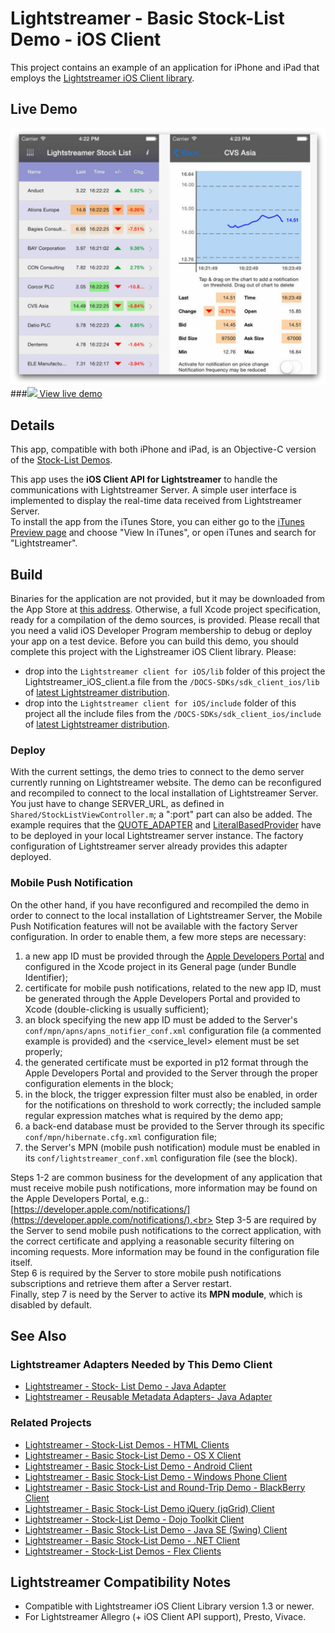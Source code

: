 # Lightstreamer - Basic Stock-List Demo - iOS Client

<!-- START DESCRIPTION lightstreamer-example-stocklist-client-ios -->

This project contains an example of an application for iPhone and iPad that employs the [Lightstreamer iOS Client library](http://www.lightstreamer.com/docs/client_ios_api/index.html).

## Live Demo

[![screenshot](screenshot_newlarge.png)](http://itunes.apple.com/us/app/lightstreamer-stocklist/id430328811#)<br>
###[![](http://demos.lightstreamer.com/site/img/play.png) View live demo](http://itunes.apple.com/us/app/lightstreamer-stocklist/id430328811#)<br>

## Details

This app, compatible with both iPhone and iPad, is an Objective-C version of the [Stock-List Demos](https://github.com/Weswit/Lightstreamer-example-Stocklist-client-javascript).<br>

This app uses the <b>iOS Client API for Lightstreamer</b> to handle the communications with Lightstreamer Server. A simple user interface is implemented to display the real-time data received from Lightstreamer Server.<br>
To install the app from the iTunes Store, you can either go to the [iTunes Preview page](http://itunes.apple.com/us/app/lightstreamer-stocklist/id430328811#) and choose "View In iTunes", or open iTunes and search for "Lightstreamer".<br>

## Build

Binaries for the application are not provided, but it may be downloaded from the App Store at [this address](https://itunes.apple.com/app/lightstreamer-stocklist/id430328811?l=en&mt=8).
Otherwise, a full Xcode project specification, ready for a compilation of the demo sources, is provided. Please recall that you need a valid iOS Developer Program membership to debug or deploy your app on a test device.
Before you can build this demo, you should complete this project with the Lighstreamer iOS Client library. Please:
* drop into the `Lightstreamer client for iOS/lib` folder of this project the Lightstreamer_iOS_client.a file from the `/DOCS-SDKs/sdk_client_ios/lib` of [latest Lightstreamer distribution](http://www.lightstreamer.com/download).
* drop into the `Lightstreamer client for iOS/include` folder of this project all the include files from the `/DOCS-SDKs/sdk_client_ios/include` of [latest Lightstreamer distribution](http://www.lightstreamer.com/download).

### Deploy

With the current settings, the demo tries to connect to the demo server currently running on Lightstreamer website.
The demo can be reconfigured and recompiled to connect to the local installation of Lightstreamer Server. You just have to change SERVER_URL, as defined in `Shared/StockListViewController.m`; a ":port" part can also be added.
The example requires that the [QUOTE_ADAPTER](https://github.com/Weswit/Lightstreamer-example-Stocklist-adapter-java) and [LiteralBasedProvider](https://github.com/Weswit/Lightstreamer-example-ReusableMetadata-adapter-java) have to be deployed in your local Lightstreamer server instance. The factory configuration of Lightstreamer server already provides this adapter deployed.<br>

### Mobile Push Notification

On the other hand, if you have reconfigured and recompiled the demo in order to connect to the local installation of Lightstreamer Server, the Mobile Push Notification features will not be available with the factory Server configuration.
In order to enable them, a few more steps are necessary:<br>
  1. a new app ID must be provided through the [Apple Developers Portal](https://developer.apple.com/) and configured in the Xcode project in its General page (under Bundle Identifier);
  2. certificate for mobile push notifications, related to the new app ID, must be generated through the Apple Developers Portal and provided to Xcode (double-clicking is usually sufficient);
  3. an <app> block specifying the new app ID must be added to the Server's `conf/mpn/apns/apns_notifier_conf.xml` configuration file (a commented example is provided) and the <service_level> element must be set properly;
  4. the generated certificate must be exported in p12 format through the Apple Developers Portal and provided to the Server through the proper configuration elements in the <app> block;
  5. in the <app> block, the trigger expression filter must also be enabled, in order for the notifications on threshold to work correctly; the included sample regular expression matches what is required by the demo app;
  6. a back-end database must be provided to the Server through its specific `conf/mpn/hibernate.cfg.xml` configuration file;
  7. the Server's MPN (mobile push notification) module must be enabled in its `conf/lightstreamer_conf.xml` configuration file (see the <mpn> block).

Steps 1-2 are common business for the development of any application that must receive mobile push notifications, more information may be found on the Apple Developers Portal, e.g.: [https://developer.apple.com/notifications/](https://developer.apple.com/notifications/).<br>
Step 3-5 are required by the Server to send mobile push notifications to the correct application, with the correct certificate and applying a reasonable security filtering on incoming requests. More information may be found in the configuration file itself.<br>
Step 6 is required by the Server to store mobile push notifications subscriptions and retrieve them after a Server restart.<br>
Finally, step 7 is need by the Server to active its <b>MPN module</b>, which is disabled by default.<br>

## See Also

### Lightstreamer Adapters Needed by This Demo Client

* [Lightstreamer - Stock- List Demo - Java Adapter](https://github.com/Weswit/Lightstreamer-example-Stocklist-adapter-java)
* [Lightstreamer - Reusable Metadata Adapters- Java Adapter](https://github.com/Weswit/Lightstreamer-example-ReusableMetadata-adapter-java)

### Related Projects

* [Lightstreamer - Stock-List Demos - HTML Clients](https://github.com/Weswit/Lightstreamer-example-Stocklist-client-javascript)
* [Lightstreamer - Basic Stock-List Demo - OS X Client](https://github.com/Weswit/Lightstreamer-example-StockList-client-osx)
* [Lightstreamer - Basic Stock-List Demo - Android Client](https://github.com/Weswit/Lightstreamer-example-StockList-client-android)
* [Lightstreamer - Basic Stock-List Demo - Windows Phone Client](https://github.com/Weswit/Lightstreamer-example-StockList-client-winphone)
* [Lightstreamer - Basic Stock-List and Round-Trip Demo - BlackBerry Client](https://github.com/Weswit/Lightstreamer-example-StockList-client-blackberry)
* [Lightstreamer - Basic Stock-List Demo jQuery (jqGrid) Client](https://github.com/Weswit/Lightstreamer-example-StockList-client-jquery)
* [Lightstreamer - Stock-List Demo - Dojo Toolkit Client](https://github.com/Weswit/Lightstreamer-example-StockList-client-dojo)
* [Lightstreamer - Basic Stock-List Demo - Java SE (Swing) Client](https://github.com/Weswit/Lightstreamer-example-StockList-client-java)
* [Lightstreamer - Basic Stock-List Demo - .NET Client](https://github.com/Weswit/Lightstreamer-example-StockList-client-dotnet)
* [Lightstreamer - Stock-List Demos - Flex Clients](https://github.com/Weswit/Lightstreamer-example-StockList-client-flex)

## Lightstreamer Compatibility Notes

* Compatible with Lightstreamer iOS Client Library version 1.3 or newer.
* For Lightstreamer Allegro (+ iOS Client API support), Presto, Vivace.
